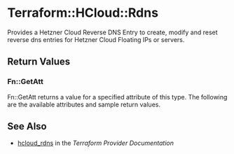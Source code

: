 # Terraform::HCloud::Rdns

Provides a Hetzner Cloud Reverse DNS Entry to create, modify and reset reverse dns entries for Hetzner Cloud Floating IPs or servers.

## Return Values

### Fn::GetAtt

Fn::GetAtt returns a value for a specified attribute of this type. The following are the available attributes and sample return values.

## See Also

* [hcloud_rdns](https://www.terraform.io/docs/providers/hcloud/r/rdns.html) in the _Terraform Provider Documentation_